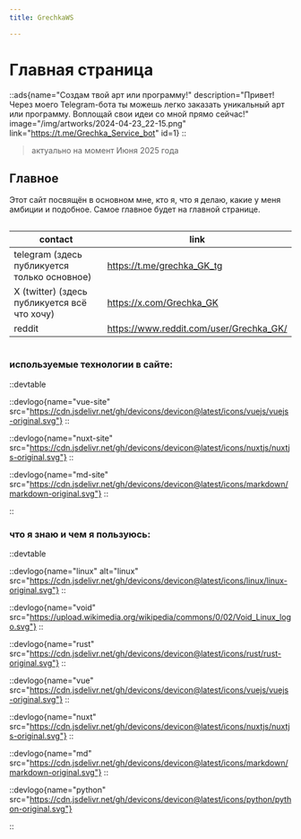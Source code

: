```yaml
---
title: GrechkaWS

---
```


# Главная страница

::ads{name="Создам твой арт или программу!" description="Привет! Через моего Telegram-бота ты можешь легко заказать уникальный арт или программу. Воплощай свои идеи со мной прямо сейчас!" image="/img/artworks/2024-04-23_22-15.png" link="https://t.me/Grechka_Service_bot" id=1}
::

> актуально на момент Июня 2025 года

## Главное

Этот сайт посвящён в основном мне, кто я, что я делаю, какие у меня амбиции
и подобное. Самое главное будет на главной странице.

<div style="overflow-x:auto;">

| contact | link |
|---------|------|
|telegram (здесь публикуется только основное)|https://t.me/grechka_GK_tg|
|X (twitter) (здесь публикуется всё что хочу)|https://x.com/Grechka_GK|
|reddit|https://www.reddit.com/user/Grechka_GK/|

</div>

### используемые технологии в сайте:

::devtable

::devlogo{name="vue-site" src="https://cdn.jsdelivr.net/gh/devicons/devicon@latest/icons/vuejs/vuejs-original.svg"}
::

::devlogo{name="nuxt-site" src="https://cdn.jsdelivr.net/gh/devicons/devicon@latest/icons/nuxtjs/nuxtjs-original.svg"}
::

::devlogo{name="md-site" src="https://cdn.jsdelivr.net/gh/devicons/devicon@latest/icons/markdown/markdown-original.svg"}
::

::

### что я знаю и чем я пользуюсь:

::devtable

::devlogo{name="linux" alt="linux" src="https://cdn.jsdelivr.net/gh/devicons/devicon@latest/icons/linux/linux-original.svg"}
::

::devlogo{name="void" src="https://upload.wikimedia.org/wikipedia/commons/0/02/Void_Linux_logo.svg"}
::

::devlogo{name="rust" src="https://cdn.jsdelivr.net/gh/devicons/devicon@latest/icons/rust/rust-original.svg"}
::

::devlogo{name="vue" src="https://cdn.jsdelivr.net/gh/devicons/devicon@latest/icons/vuejs/vuejs-original.svg"}
::

::devlogo{name="nuxt" src="https://cdn.jsdelivr.net/gh/devicons/devicon@latest/icons/nuxtjs/nuxtjs-original.svg"}
::

::devlogo{name="md" src="https://cdn.jsdelivr.net/gh/devicons/devicon@latest/icons/markdown/markdown-original.svg"}
::

::devlogo{name="python" src="https://cdn.jsdelivr.net/gh/devicons/devicon@latest/icons/python/python-original.svg"}

::